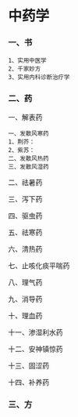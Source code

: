 # 								中药学

### 一、书

```
1、实用中医学
2、千家妙方
3、实用内科诊断治疗学
```



### 二、药

一、解表药

```
一、发散风寒药
1、荆芥：
2、紫苏：
二、发散风热药
三、发散风湿药
```

二、祛暑药

三、泻下药

四、驱虫药

五、祛寒药

六、清热药

七、止咳化痰平喘药

八、理气药

九、消导药

十、理血药

十一、渗湿利水药

十二、安神镇惊药

十三、固涩药

十四、补养药

### 三、方